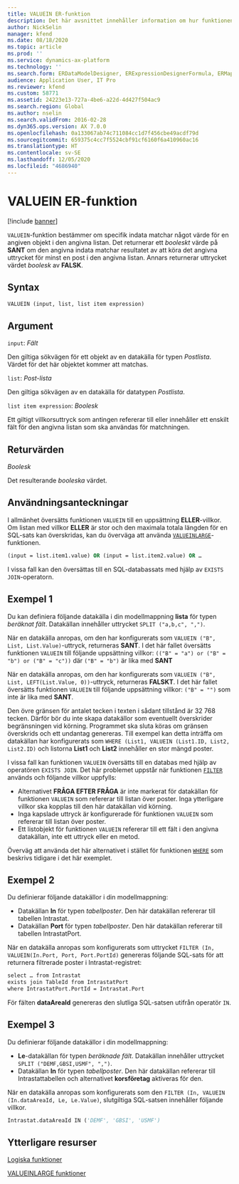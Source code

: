 ```yaml
---
title: VALUEIN ER-funktion
description: Det här avsnittet innehåller information om hur funktionen VALUEIN elektronisk rapportering (ER) används.
author: NickSelin
manager: kfend
ms.date: 08/18/2020
ms.topic: article
ms.prod: ''
ms.service: dynamics-ax-platform
ms.technology: ''
ms.search.form: ERDataModelDesigner, ERExpressionDesignerFormula, ERMappedFormatDesigner, ERModelMappingDesigner
audience: Application User, IT Pro
ms.reviewer: kfend
ms.custom: 58771
ms.assetid: 24223e13-727a-4be6-a22d-4d427f504ac9
ms.search.region: Global
ms.author: nselin
ms.search.validFrom: 2016-02-28
ms.dyn365.ops.version: AX 7.0.0
ms.openlocfilehash: 0a133067ab74c711084cc1d7f456cbe49acdf79d
ms.sourcegitcommit: 659375c4cc7f5524cbf91cf6160f6a410960ac16
ms.translationtype: HT
ms.contentlocale: sv-SE
ms.lasthandoff: 12/05/2020
ms.locfileid: "4686940"
---
```

# <a name="valuein-er-function"></a>VALUEIN ER-funktion

[!include [banner](../includes/banner.md)]

`VALUEIN`-funktion bestämmer om specifik indata matchar något värde för en angiven objekt i den angivna listan. Det returnerar ett *booleskt* värde på **SANT** om den angivna indata matchar resultatet av att köra det angivna uttrycket för minst en post i den angivna listan. Annars returnerar uttrycket värdet *boolesk* av **FALSK**.

## <a name="syntax"></a>Syntax

```vb
VALUEIN (input, list, list item expression)
```

## <a name="arguments"></a>Argument

`input`: *Fält*

Den giltiga sökvägen för ett objekt av en datakälla för typen *Postlista*. Värdet för det här objektet kommer att matchas.

`list`: *Post-lista*

Den giltiga sökvägen av en datakälla för datatypen *Postlista*.

`list item expression`: *Boolesk*

Ett giltigt villkorsuttryck som antingen refererar till eller innehåller ett enskilt fält för den angivna listan som ska användas för matchningen.

## <a name="return-values"></a>Returvärden

*Boolesk*

Det resulterande *booleska* värdet.

## <a name="usage-notes"></a>Användningsanteckningar

I allmänhet översätts funktionen `VALUEIN` till en uppsättning **ELLER**-villkor. Om listan med villkor **ELLER** är stor och den maximala totala längden för en SQL-sats kan överskridas, kan du överväga att använda [`VALUEINLARGE`](er-functions-logical-valueinlarge.md)-funktionen.

```vb
(input = list.item1.value) OR (input = list.item2.value) OR …
```

I vissa fall kan den översättas till en SQL-databassats med hjälp av `EXISTS JOIN`-operatorn.

## <a name="example-1"></a>Exempel 1

Du kan definiera följande datakälla i din modellmappning **lista** för typen *beräknat fält*. Datakällan innehåller uttrycket `SPLIT ("a,b,c", ",")`.

När en datakälla anropas, om den har konfigurerats som `VALUEIN ("B", List, List.Value)`-uttryck, returneras **SANT**. I det här fallet översätts funktionen `VALUEIN` till följande uppsättning villkor: `(("B" = "a") or ("B" = "b") or ("B" = "c"))` där `("B" = "b")` är lika med **SANT**

När en datakälla anropas, om den har konfigurerats som `VALUEIN ("B", List, LEFT(List.Value, 0))`-uttryck, returneras **FALSKT**. I det här fallet översätts funktionen `VALUEIN` till följande uppsättning villkor: `("B" = "")` som inte är lika med **SANT**.

Den övre gränsen för antalet tecken i texten i sådant tillstånd är 32 768 tecken. Därför bör du inte skapa datakällor som eventuellt överskrider begränsningen vid körning. Programmet ska sluta köras om gränsen överskrids och ett undantag genereras. Till exempel kan detta inträffa om datakällan har konfigurerats som `WHERE (List1, VALUEIN (List1.ID, List2, List2.ID)` och listorna **List1** och **List2** innehåller en stor mängd poster.

I vissa fall kan funktionen `VALUEIN` översätts till en databas med hjälp av operatören `EXISTS JOIN`. Det här problemet uppstår när funktionen [`FILTER`](er-functions-list-filter.md) används och följande villkor uppfylls:

- Alternativet **FRÅGA EFTER FRÅGA** är inte markerat för datakällan för funktionen `VALUEIN` som refererar till listan över poster. Inga ytterligare villkor ska kopplas till den här datakällan vid körning.
- Inga kapslade uttryck är konfigurerade för funktionen `VALUEIN` som refererar till listan över poster.
- Ett listobjekt för funktionen `VALUEIN` refererar till ett fält i den angivna datakällan, inte ett uttryck eller en metod.

Överväg att använda det här alternativet i stället för funktionen [`WHERE`](er-functions-list-where.md) som beskrivs tidigare i det här exemplet.

## <a name="example-2"></a>Exempel 2

Du definierar följande datakällor i din modellmappning:

- Datakällan **In** för typen *tabellposter*. Den här datakällan refererar till tabellen Intrastat.
- Datakällan **Port** för typen *tabellposter*. Den här datakällan refererar till tabellen IntrastatPort.

När en datakälla anropas som konfigurerats som uttrycket `FILTER (In, VALUEIN(In.Port, Port, Port.PortId)` genereras följande SQL-sats för att returnera filtrerade poster i Intrastat-registret:

```vb
select … from Intrastat
exists join TableId from IntrastatPort
where IntrastatPort.PortId = Intrastat.Port
```

För fälten **dataAreaId** genereras den slutliga SQL-satsen utifrån operatör `IN`.

## <a name="example-3"></a>Exempel 3

Du definierar följande datakällor i din modellmappning:

- **Le**-datakällan för typen *beräknade fält*. Datakällan innehåller uttrycket `SPLIT ("DEMF,GBSI,USMF", ",")`.
- Datakällan **In** för typen *tabellposter*. Den här datakällan refererar till Intrastattabellen och alternativet **korsföretag** aktiveras för den.

När en datakälla anropas som konfigurerats som den `FILTER (In, VALUEIN (In.dataAreaId, Le, Le.Value)`, slutgiltiga SQL-satsen innehåller följande villkor.

```vb
Intrastat.dataAreaId IN ('DEMF', 'GBSI', 'USMF')
```

## <a name="additional-resources"></a>Ytterligare resurser

[Logiska funktioner](er-functions-category-logical.md)

[VALUEINLARGE funktioner](er-functions-logical-valueinlarge.md)
